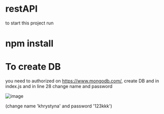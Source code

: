 # restAPI

to start this project run 

# npm install

# To create DB 
you need to authorized on https://www.mongodb.com/, create DB and in index.js and in line 28 change name and password

![image](https://user-images.githubusercontent.com/53939937/146369108-cb422c50-3e36-4139-8424-79d4167cc0a8.png)

(change name 'khrystyna' and password '123kkk')
